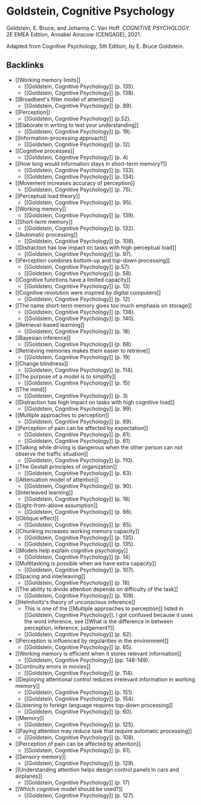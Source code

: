 # Goldstein, Cognitive Psychology
Goldstein, E. Bruce, and Johanna C. Van Hoff. *COGNITIVE PSYCHOLOGY*. 2E EMEA Edition, Annabel Ainscow (CENGAGE), 2021.

Adapted from Cognitive Psychology, 5th Edition, by E. Bruce Goldstein.

## Backlinks
* [[Working memory limits]]
	* [[Goldstein, Cognitive Psychology]] (p. 135).
	* [[Goldstein, Cognitive Psychology]]  (p. 138).
* [[Broadbent's filter model of attention]]
	* [[Goldstein, Cognitive Psychology]] (p. 89).
* [[Perception]]
	* [[Goldstein, Cognitive Psychology]] (p.52).
* [[Elaborate in writing to test your understanding]]
	* [[Goldstein, Cognitive Psychology]] (p. 19).
* [[Information-processing approach]]
	* [[Goldstein, Cognitive Psychology]] (p. 12)
* [[Cognitive processes]]
	* [[Goldstein, Cognitive Psychology]] (p. 4)
* [[How long would information stays in short-term memory?]]
	* [[Goldstein, Cognitive Psychology]] (p. 133).
	* [[Goldstein, Cognitive Psychology]] (p. 134).
* [[Movement increases accuracy of perception]]
	* [[Goldstein, Cognitive Psychology]] (p. 75).
* [[Perceptual load theory]]
	* [[Goldstein, Cognitive Psychology]] (p. 95).
* [[Working memory]]
	* [[Goldstein, Cognitive Psychology]] (p. 139).
* [[Short-term memory]]
	* [[Goldstein, Cognitive Psychology]] (p. 132).
* [[Automatic processing]]
	* [[Goldstein, Cognitive Psychology]] (p. 108).
* [[Distraction has low impact on tasks with high perceptual load]]
	* [[Goldstein, Cognitive Psychology]] (p. 97).
* [[Perception combines bottom-up and top-down processing]]
	* [[Goldstein, Cognitive Psychology]]  (p.57).
	* [[Goldstein, Cognitive Psychology]] (p. 58).
* [[Cognitive functions have a limited capacity]]
	* [[Goldstein, Cognitive Psychology]] (p. 13)
* [[Cognitive revolution were inspired by digital computers]]
	* [[Goldstein, Cognitive Psychology]] (p. 12)
* [[The name short-term memory gives too much emphasis on storage]]
	* [[Goldstein, Cognitive Psychology]] (p. 138).
	* [[Goldstein, Cognitive Psychology]] (p. 140).
* [[Retrieval-based learning]]
	* [[Goldstein, Cognitive Psychology]] (p. 18)
* [[Bayesian inference]]
	* [[Goldstein, Cognitive Psychology]] (p. 68).
* [[Retrieving memories makes them easier to retrieve]]
	* [[Goldstein, Cognitive Psychology]] (p. 19)
* [[Change blindness]]
	* [[Goldstein, Cognitive Psychology]] (p. 114).
* [[The purpose of a model is to simplify]]
	* [[Goldstein, Cognitive Psychology]] (p. 15)
* [[The mind]]
	* [[Goldstein, Cognitive Psychology]] (p. 3)
* [[Distraction has high impact on tasks with high cognitive load]]
	* [[Goldstein, Cognitive Psychology]] (p. 99).
* [[Multiple approaches to perception]]
	* [[Goldstein, Cognitive Psychology]] (p. 69).
* [[Perception of pain can be affected by expectation]]
	* [[Goldstein, Cognitive Psychology]] (p. 61).
	* [[Goldstein, Cognitive Psychology]] (p. 61).
* [[Talking while driving is dangerous when the other person can not observe the traffic situation]]
	* [[Goldstein, Cognitive Psychology]] (p. 110).
* [[The Gestalt principles of organization]]
	* [[Goldstein, Cognitive Psychology]] (p. 63).
* [[Attenuation model of attention]]
	* [[Goldstein, Cognitive Psychology]] (p. 90).
* [[Interleaved learning]]
	* [[Goldstein, Cognitive Psychology]] (p. 18)
* [[Light-from-above assumption]]
	* [[Goldstein, Cognitive Psychology]] (p. 66).
* [[Oblique effect]]
	* [[Goldstein, Cognitive Psychology]] (p. 65).
* [[Chunking increases working memory capacity]]
	* [[Goldstein, Cognitive Psychology]] (p. 135).
	* [[Goldstein, Cognitive Psychology]] (p. 135).
* [[Models help explain cognitive psychology]]
	* [[Goldstein, Cognitive Psychology]] (p. 14)
* [[Multitasking is possible when we have extra capacity]]
	* [[Goldstein, Cognitive Psychology]] (p. 107).
* [[Spacing and interleaving]]
	* [[Goldstein, Cognitive Psychology]] (p .18)
* [[The ability to divide attention depends on difficulty of the task]]
	* [[Goldstein, Cognitive Psychology]] (p. 109).
* [[Helmholtz's theory of unconscious inference]]
	* This is one of the [[Multiple approaches to perception]] listed in [[Goldstein, Cognitive Psychology]]. I got confused because it uses the word inference, see [[What is the difference in between perception, inference, judgement?]].
	* [[Goldstein, Cognitive Psychology]] (p. 62).
* [[Perception is influenced by regularities in the environment]]
	* [[Goldstein, Cognitive Psychology]] (p. 65).
* [[Working memory is efficient when it stores relevant information]]
	* [[Goldstein, Cognitive Psychology]] (pp. 148-149).
* [[Continuity errors in movies]]
	* [[Goldstein, Cognitive Psychology]] (p. 114).
* [[Deploying attentional control reduces irrelevant information in working memory]]
	* [[Goldstein, Cognitive Psychology]] (p. 151).
	* [[Goldstein, Cognitive Psychology]] (p. 154).
* [[Listening to foreign language requires top-down processing]]
	* [[Goldstein, Cognitive Psychology]] (p. 60).
* [[Memory]]
	* [[Goldstein, Cognitive Psychology]] (p. 125).
* [[Paying attention may reduce task that require automatic processing]]
	* [[Goldstein, Cognitive Psychology]] (p. 108).
* [[Perception of pain can be affected by attention]]
	* [[Goldstein, Cognitive Psychology]] (p. 61).
* [[Sensory memory]]
	* [[Goldstein, Cognitive Psychology]] (p. 129).
* [[Understanding attention helps design control panels in cars and airplanes]]
	* [[Goldstein, Cognitive Psychology]] (p. 17)
* [[Which cognitive model should be used?]]
	* [[Goldstein, Cognitive Psychology]] (p. 127).

<!-- #evergreen #literature #^inbox/book -->

<!-- {BearID:F5B19D3E-91F4-49C8-A21B-2A3B30E8F2DF-1581-00000068458FC7DD} -->
